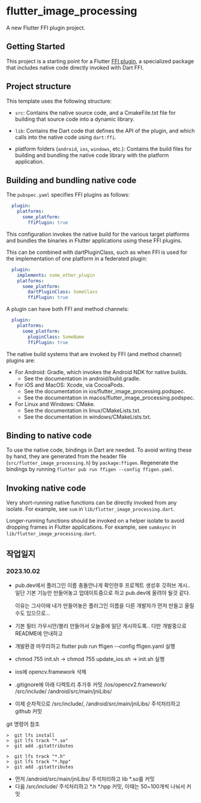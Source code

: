 # flutter_image_processing

A new Flutter FFI plugin project.

## Getting Started

This project is a starting point for a Flutter
[FFI plugin](https://docs.flutter.dev/development/platform-integration/c-interop),
a specialized package that includes native code directly invoked with Dart FFI.

## Project structure

This template uses the following structure:

* `src`: Contains the native source code, and a CmakeFile.txt file for building
  that source code into a dynamic library.

* `lib`: Contains the Dart code that defines the API of the plugin, and which
  calls into the native code using `dart:ffi`.

* platform folders (`android`, `ios`, `windows`, etc.): Contains the build files
  for building and bundling the native code library with the platform application.

## Building and bundling native code

The `pubspec.yaml` specifies FFI plugins as follows:

```yaml
  plugin:
    platforms:
      some_platform:
        ffiPlugin: true
```

This configuration invokes the native build for the various target platforms
and bundles the binaries in Flutter applications using these FFI plugins.

This can be combined with dartPluginClass, such as when FFI is used for the
implementation of one platform in a federated plugin:

```yaml
  plugin:
    implements: some_other_plugin
    platforms:
      some_platform:
        dartPluginClass: SomeClass
        ffiPlugin: true
```

A plugin can have both FFI and method channels:

```yaml
  plugin:
    platforms:
      some_platform:
        pluginClass: SomeName
        ffiPlugin: true
```

The native build systems that are invoked by FFI (and method channel) plugins are:

* For Android: Gradle, which invokes the Android NDK for native builds.
  * See the documentation in android/build.gradle.
* For iOS and MacOS: Xcode, via CocoaPods.
  * See the documentation in ios/flutter_image_processing.podspec.
  * See the documentation in macos/flutter_image_processing.podspec.
* For Linux and Windows: CMake.
  * See the documentation in linux/CMakeLists.txt.
  * See the documentation in windows/CMakeLists.txt.

## Binding to native code

To use the native code, bindings in Dart are needed.
To avoid writing these by hand, they are generated from the header file
(`src/flutter_image_processing.h`) by `package:ffigen`.
Regenerate the bindings by running `flutter pub run ffigen --config ffigen.yaml`.

## Invoking native code

Very short-running native functions can be directly invoked from any isolate.
For example, see `sum` in `lib/flutter_image_processing.dart`.

Longer-running functions should be invoked on a helper isolate to avoid
dropping frames in Flutter applications.
For example, see `sumAsync` in `lib/flutter_image_processing.dart`.

## 작업일지

### 2023.10.02
* pub.dev에서 플러그인 이름 충돌안나게 확인한후 프로젝트 생성후 깃허브 게시.. 일단 기본 기능만 만들어놓고 업데이트중으로 하고 pub.dev에 올려야 될것 같다. 
  
  이유는 그사이에 내가 만들어놓은 플러그인 이름을 다른 개발자가 먼저 만들고 올릴 수도 있으므로...

* 기본 필터 가우시안/블러 만들어서 오늘중에 일단 게시하도록.. 다만 개발중으로 README에 안내하고

* 개발환경 마무리하고 flutter pub run ffigen --config ffigen.yaml 실행

* chmod 755 init.sh -> chmod 755 update_ios.sh -> init.sh 실행

* ios에 opencv.framework 삭제

* .gitignore에 아래 디렉토리 추가후 커밋
  /ios/opencv2.framework/
  /src/include/
  /android/src/main/jniLibs/

* 이제 순차적으로   /src/include/, /android/src/main/jniLibs/ 주석처리하고 github 커밋

git 명령어 참조
```
>  git lfs install
>  git lfs track "*.so"
>  git add .gitattributes

>  git lfs track "*.h"
>  git lfs track "*.hpp"
>  git add .gitattributes
```

* 먼저 /android/src/main/jniLibs/ 주석처리하고 lib *.so를 커밋 
* 다음 /src/include/ 주석처리하고 *.h *.hpp 커밋, 이때는 50~100개씩 나눠서 커밋
